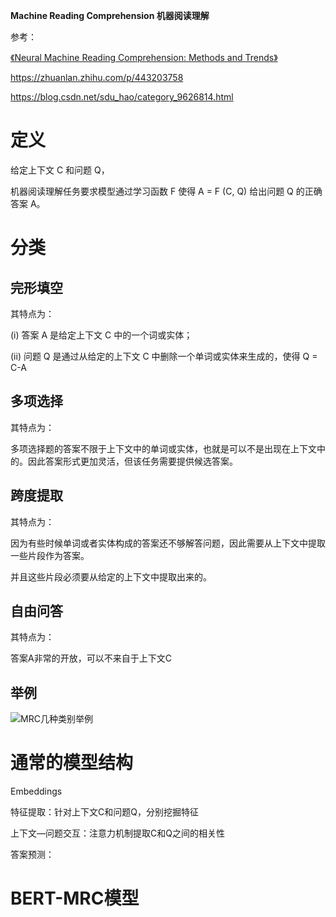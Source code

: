 **Machine Reading Comprehension 机器阅读理解**



参考：

[《Neural Machine Reading Comprehension: Methods and Trends》](https://www.mdpi.com/2076-3417/9/18/3698#cite)

https://zhuanlan.zhihu.com/p/443203758

https://blog.csdn.net/sdu_hao/category_9626814.html

# 定义

给定上下文 C 和问题 Q，

机器阅读理解任务要求模型通过学习函数 F 使得 A = F (C, Q) 给出问题 Q 的正确答案 A。

# 分类

## 完形填空

其特点为：

(i) 答案 A 是给定上下文 C 中的一个词或实体；

(ii) 问题 Q 是通过从给定的上下文 C 中删除一个单词或实体来生成的，使得 Q = C-A

## 多项选择

其特点为：

多项选择题的答案不限于上下文中的单词或实体，也就是可以不是出现在上下文中的。因此答案形式更加灵活，但该任务需要提供候选答案。

## 跨度提取

其特点为：

因为有些时候单词或者实体构成的答案还不够解答问题，因此需要从上下文中提取一些片段作为答案。

并且这些片段必须要从给定的上下文中提取出来的。

## 自由问答

其特点为：

答案A非常的开放，可以不来自于上下文C

## 举例

![MRC几种类别举例](pic/MRC几种类别举例.png)

# 通常的模型结构

Embeddings

特征提取：针对上下文C和问题Q，分别挖掘特征

上下文—问题交互：注意力机制提取C和Q之间的相关性

答案预测：

# BERT-MRC模型

